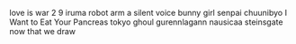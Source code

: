 love is war 2 9
iruma
robot arm
a silent voice 
bunny girl senpai 
chuunibyo
I Want to Eat Your Pancreas
tokyo ghoul
gurennlagann
nausicaa
steinsgate
now that we draw
